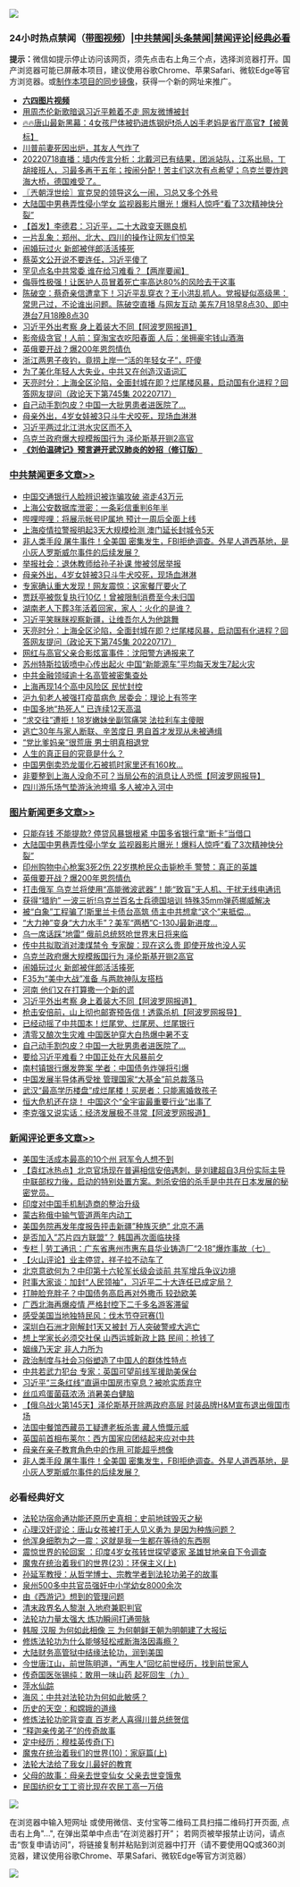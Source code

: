 ![](https://raw.githubusercontent.com/jsvpn/jsproxy/dev/64photo/fqnews-qr.jpg)

<div id="tt">
<h3>24小时热点禁闻（<a href="https://aaa.v2dns.tk/?QAjUl=BgRp5UNKRn&T5Vk=fPVH&Q59Ab=WxGE" target="_blank">带图视频</a>）|<a href="#%E4%B8%AD%E5%85%B1%E7%A6%81%E9%97%BB%E6%9B%B4%E5%A4%9A%E6%96%87%E7%AB%A0">中共禁闻</a>|<a href="#%E5%9B%BE%E7%89%87%E6%96%B0%E9%97%BB%E6%9B%B4%E5%A4%9A%E6%96%87%E7%AB%A0">头条禁闻</a>|<a href="#%E6%96%B0%E9%97%BB%E8%AF%84%E8%AE%BA%E6%9B%B4%E5%A4%9A%E6%96%87%E7%AB%A0">禁闻评论|<a href="#%E5%BF%85%E7%9C%8B%E7%BB%8F%E5%85%B8%E5%A5%BD%E6%96%87">经典必看</a></h3>
<div><b>提示：</b>微信如提示停止访问该网页，须先点击右上角三个点，选择浏览器打开。国产浏览器可能已屏蔽本项目，建议使用谷歌Chrome、苹果Safari、微软Edge等官方浏览器。或<a href="%E5%88%B6%E4%BD%9Cgit%E7%A6%81%E9%97%BB%E9%95%9C%E5%83%8F.md">制作本项目的同步镜像</a>，获得一个新的网址来推广。</div>
<ul>
<li><b><a href="http://d2.v2rss.gq/64.mp4" target="_blank">六四图片视频</a></b></li>
<li><a href="/cnnews/20220718/1759732.md">用周杰伦新歌暗讽习近平赖着不走 网友微博被封</a></li>
<li><a href="/bannedvideo/20220718/1759648.md">🔥🔥唐山最新黑幕：4女孩尸体被扔进炼钢炉❗杀人凶手老妈是省厅高官❓【被黄标】</a></li>
<li><a href="/cnnews/20220718/1759654.md">川普前妻死因出炉，其友人气炸了</a></li>
<li><a href="/bannedvideo/20220718/1759768.md">20220718直播：墙内传言分析：北戴河已有结果，团派站队，江系出局，丁胡接班人，习最多再干五年；按闹分配！苦主们这次有点希望；乌克兰要炸跨海大桥，德国难受了。</a></li>
<li><a href="/ssgc/20220718/1759739.md">〖兲朝浮世绘〗宣克炅的领导这么一闹，习总又多个外号</a></li>
<li><a href="/topimagenews/20220718/1759923.md">大陆国中男巷弄性侵小学女 监视器影片曝光！爆料人惊呼“看了3次精神快分裂”</a></li>
<li><a href="/comments/20220718/1759651.md">【首发】李德君：习近平，二十大政变天赐良机</a></li>
<li><a href="/cnnews/20220718/1759807.md">一片乱象：郑州、北大、四川的操作让网友们惊呆</a></li>
<li><a href="/topimagenews/20220718/1759764.md">闹婚玩过火 新郎被伴郎活活揍死</a></li>
<li><a href="/bannedvideo/20220718/1759934.md">蔡英文公开说不要连任，习近平傻了</a></li>
<li><a href="/bannedvideo/20220718/1759857.md">罕见点名中共常委 谁在给习难看？【两岸要闻】</a></li>
<li><a href="/cnnews/20220718/1759711.md">侮辱性极强！让医护人员冒着死亡率高达80%的风险去干这事</a></li>
<li><a href="/bannedvideo/20220718/1759873.md">陈破空：蔡奇亲信遭拿下！习近平乱穿衣？王小洪乱抓人。党报疑似高级黑：常思己过，不论谁出问题。陈破空直播 与网友互动 美东7月18早8点30、即中港台7月18晚8点30</a></li>
<li><a href="/topimagenews/20220718/1759759.md">习近平外出考察 身上着装大不同【阿波罗网报道】</a></li>
<li><a href="/cnnews/20220718/1759885.md">影帝级贪官！人前：穿淘宝衣吃阳春面 人后：坐拥豪宅钱山酒海</a></li>
<li><a href="/topimagenews/20220718/1759863.md">英俄要开战？爆200年恩怨情仇</a></li>
<li><a href="/cnnews/20220718/1759653.md">浙江两男子夜钓，竟捞上岸一“活的年轻女子”，吓傻</a></li>
<li><a href="/cnnews/20220718/1759818.md">为了美化年轻人大失业，中共又在创造汉语词汇</a></li>
<li><a href="/cbnews/20220718/1759703.md">天亮时分：上海全区沦陷，全面封城在即？烂尾楼风暴，启动国有化进程？回答网友提问（政论天下第745集 20220717）</a></li>
<li><a href="/topimagenews/20220718/1759650.md">自己动手割包皮？中国一大批男患者进医院了…</a></li>
<li><a href="/cbnews/20220718/1759794.md">母亲外出，4岁女娃被3只斗牛犬咬死，现场血淋淋</a></li>
<li><a href="/cnnews/20220718/1759838.md">习近平两过北江洪水灾区而不入</a></li>
<li><a href="/topimagenews/20220718/1759774.md">乌克兰政府爆大规模叛国行为 泽伦斯基开铡2高官</a></li>
<li><b><a href="/comments/20200207/1272816.md" target="_blank">《刘伯温碑记》预言避开武汉肺炎的妙招（修订版）</a></b></li>
</ul>
</div>

<div class="catlist">
<h3><a href="/cbnews/" target="_blank">中共禁闻</a><span><a href="/cbnews/" target="_blank" rel="nofollow">更多文章>></a></span></h3>
<ul>
<li><a href="/cbnews/20220719/1759990.md" target="_blank">中国交通银行人脸辨识被诈骗攻破 盗走43万元</a></li>
<li><a href="/cbnews/20220719/1759987.md" target="_blank">上海公安数据库泄密：一条彩信重判6年半</a></li>
<li><a href="/cbnews/20220718/1759924.md" target="_blank">哔哩哔哩：将展示帐号IP属地 预计一周后全面上线</a></li>
<li><a href="/cbnews/20220718/1759892.md" target="_blank">上海疫情拉警报明起3天大规模检测 澳门延长封城令5天</a></li>
<li><a href="/comments/20220718/1759884.md" target="_blank">非人类手段 屠牛事件！全美国 密集发生，FBI拒绝调查。外星人道西基地，是小灰人罗斯威尔事件的后续发展？</a></li>
<li><a href="/cbnews/20220718/1759801.md" target="_blank">举报社会：退休教师给孙子补课 惨被邻居举报</a></li>
<li><a href="/cbnews/20220718/1759794.md" target="_blank">母亲外出，4岁女娃被3只斗牛犬咬死，现场血淋淋</a></li>
<li><a href="/cbnews/20220718/1759793.md" target="_blank">专家确认重大发现！网友震惊：这家餐厅要火了</a></li>
<li><a href="/cbnews/20220718/1759783.md" target="_blank">贾跃亭被恢复执行10亿！曾被限制消费至今未归国</a></li>
<li><a href="/cbnews/20220718/1759775.md" target="_blank">湖南老人下葬3年活着回家，家人：火化的是谁？</a></li>
<li><a href="/cbnews/20220718/1759719.md" target="_blank">习近平笑眯眯视察新疆，让维吾尔人为他跳舞</a></li>
<li><a href="/cbnews/20220718/1759703.md" target="_blank">天亮时分：上海全区沦陷，全面封城在即？烂尾楼风暴，启动国有化进程？回答网友提问（政论天下第745集 20220717）</a></li>
<li><a href="/cbnews/20220718/1759610.md" target="_blank">网红与高官父亲合影炫富事件：沈阳警方通报来了</a></li>
<li><a href="/cbnews/20220718/1759580.md" target="_blank">苏州特斯拉钣喷中心传出起火 中国“新能源车”平均每天发生7起火灾</a></li>
<li><a href="/cbnews/20220717/1759565.md" target="_blank">中共金融领域逾十名高管被密集查处</a></li>
<li><a href="/cbnews/20220717/1759558.md" target="_blank">上海再现14个高中风险区 民忧封控</a></li>
<li><a href="/cbnews/20220717/1759551.md" target="_blank">沪九旬老人被强打疫苗病危 居委会：理论上有签字</a></li>
<li><a href="/cbnews/20220717/1759550.md" target="_blank">中国多地“热死人” 已连续12天高温</a></li>
<li><a href="/cbnews/20220717/1759547.md" target="_blank">“求交往”遭拒！18岁嫩妹坐副驾痛哭 法拉利车主傻眼</a></li>
<li><a href="/cbnews/20220717/1759546.md" target="_blank">逃亡30年与家人断联、辛苦度日 男自首才发现从未被通缉</a></li>
<li><a href="/cbnews/20220717/1759495.md" target="_blank">“党比爹妈亲”很荒唐 男士明真相退党</a></li>
<li><a href="/comments/20220717/1759493.md" target="_blank">人生的真正目的究竟是什么？</a></li>
<li><a href="/cbnews/20220717/1759506.md" target="_blank">中国男倒卖恐龙蛋化石被抓时家里还有160枚…</a></li>
<li><a href="/cbnews/20220717/1759442.md" target="_blank">非要整到上海人没命不可？当局公布的消息让人恐慌【阿波罗网报导】</a></li>
<li><a href="/cbnews/20220717/1759413.md" target="_blank">四川游乐场气垫游泳池垮塌 多人被冲入河中</a></li>

</ul>
</div>
<div class="catlist">
<h3><a href="/topimagenews/" target="_blank">图片新闻</a><span><a href="/topimagenews/" target="_blank" rel="nofollow">更多文章>></a></span></h3>
<ul>
<li><a href="/topimagenews/20220719/1759998.md" target="_blank">只能存钱 不能提款? 停贷风暴银根紧 中国多省银行拿“断卡”当借口</a></li>
<li><a href="/topimagenews/20220718/1759923.md" target="_blank">大陆国中男巷弄性侵小学女 监视器影片曝光！爆料人惊呼“看了3次精神快分裂”</a></li>
<li><a href="/topimagenews/20220718/1759918.md" target="_blank">印州购物中心枪案3死2伤 22岁携枪民众击毙枪手 警赞：真正的英雄</a></li>
<li><a href="/topimagenews/20220718/1759863.md" target="_blank">英俄要开战？爆200年恩怨情仇</a></li>
<li><a href="/topimagenews/20220718/1759862.md" target="_blank">打击俄军 乌克兰将使用“高能微波武器”！能“致盲”无人机、干扰无线电通讯</a></li>
<li><a href="/topimagenews/20220718/1759852.md" target="_blank">获得“猎豹” 一波三折!乌克兰百名士兵德国培训 特殊35mm弹药挪威解决</a></li>
<li><a href="/topimagenews/20220718/1759836.md" target="_blank">被“白象”工程骗了!斯里兰卡债台高筑 债主中共想拿“这个”来抵偿…</a></li>
<li><a href="/topimagenews/20220718/1759812.md" target="_blank">“大力神”变身“大力水手”？美军“两栖”C-130J最新进度…</a></li>
<li><a href="/topimagenews/20220718/1759811.md" target="_blank">乌一席话踩“地雷” 俄前总统怒呛世界末日将来临</a></li>
<li><a href="/topimagenews/20220718/1759800.md" target="_blank">传中共拟取消对澳煤禁令 专家酸：现在这么贵 即使开放也没人买</a></li>
<li><a href="/topimagenews/20220718/1759774.md" target="_blank">乌克兰政府爆大规模叛国行为 泽伦斯基开铡2高官</a></li>
<li><a href="/topimagenews/20220718/1759764.md" target="_blank">闹婚玩过火 新郎被伴郎活活揍死</a></li>
<li><a href="/topimagenews/20220718/1759761.md" target="_blank">F35为“美中大战”准备 与两款神队友搭档</a></li>
<li><a href="/topimagenews/20220718/1759760.md" target="_blank">河南 他们又在打算撒一个新的谎</a></li>
<li><a href="/topimagenews/20220718/1759759.md" target="_blank">习近平外出考察 身上着装大不同【阿波罗网报道】</a></li>
<li><a href="/topimagenews/20220718/1759758.md" target="_blank">枪击安倍前，山上彻也邮寄预告信！透露杀机【阿波罗网报导】</a></li>
<li><a href="/topimagenews/20220718/1759752.md" target="_blank">已经动摇了中共国本！烂尾党、烂尾房、烂尾银行</a></li>
<li><a href="/topimagenews/20220718/1759736.md" target="_blank">清零又酿次生灾难 中国医护穿大白热爆中暑不支</a></li>
<li><a href="/topimagenews/20220718/1759650.md" target="_blank">自己动手割包皮？中国一大批男患者进医院了…</a></li>
<li><a href="/topimagenews/20220718/1759609.md" target="_blank">要给习近平难看？中国正处在大风暴前夕</a></li>
<li><a href="/topimagenews/20220718/1759588.md" target="_blank">南村镇银行爆发弊案 学者：中国债务炸弹将引爆</a></li>
<li><a href="/topimagenews/20220717/1759568.md" target="_blank">中国发展半导体再受挫 管理国家“大基金”前总裁落马</a></li>
<li><a href="/topimagenews/20220717/1759541.md" target="_blank">武汉“最高学历楼盘”成烂尾楼！买房者：只能离婚救孩子</a></li>
<li><a href="/topimagenews/20220717/1759540.md" target="_blank">恒大危机还在烧！ 中国这个“全宇宙最重要行业”出事了</a></li>
<li><a href="/topimagenews/20220717/1759487.md" target="_blank">李克强又说实话：经济发展极不寻常【阿波罗网报道】</a></li>

</ul>
</div>
<div class="catlist">
<h3><a href="/comments/" target="_blank">新闻评论</a><span><a href="/comments/" target="_blank" rel="nofollow">更多文章>></a></span></h3>
<ul>
<li><a href="/comments/20220719/1760040.md" target="_blank">美国生活成本最高的10个州 冠军令人想不到</a></li>
<li><a href="/comments/20220719/1760035.md" target="_blank">【袁红冰热点】北京官场现在普遍相信安倍遇刺，是刘建超自3月份实际主导中联部权力後，启动的特别处置方案。刺杀安倍的杀手是中共在日本发展的秘密党员。</a></li>
<li><a href="/comments/20220719/1760028.md" target="_blank">印度对中国手机制造商的整治升级</a></li>
<li><a href="/comments/20220719/1760027.md" target="_blank">蒙古称俄中输气管道两年内动工</a></li>
<li><a href="/comments/20220719/1760026.md" target="_blank">美国务院再发年度报告抨击新疆&#8221;种族灭绝&#8221; 北京不满</a></li>
<li><a href="/comments/20220719/1760000.md" target="_blank">是否加入&#8221;芯片四方联盟&#8221;？ 韩国再次面临抉择</a></li>
<li><a href="/comments/20220719/1759985.md" target="_blank">专栏 | 劳工通讯：广东省惠州市惠东县华业铸造厂“2·18”爆炸事故（七）</a></li>
<li><a href="/comments/20220719/1759980.md" target="_blank">【火山评论】业主停贷，祥子拉不动车了</a></li>
<li><a href="/comments/20220718/1759973.md" target="_blank">北京意欲何为？中印第十六轮军长级会谈前 共军增兵争议边境</a></li>
<li><a href="/comments/20220718/1759972.md" target="_blank">时事大家谈：加封“人民领袖”，习近平二十大连任已成定局？</a></li>
<li><a href="/comments/20220718/1759971.md" target="_blank">打肿脸充胖子？中国债务高启再对外撒币 较劲欧美</a></li>
<li><a href="/comments/20220718/1759953.md" target="_blank">广西北海再爆疫情 严格封控下二千多名游客滞留</a></li>
<li><a href="/comments/20220718/1759952.md" target="_blank">感受美国当地独特民风：伐木节夺冠赛(1)</a></li>
<li><a href="/comments/20220718/1759932.md" target="_blank">深圳白石洲才刚解封1天又被封 万人突破警戒大逃亡</a></li>
<li><a href="/comments/20220718/1759931.md" target="_blank">想上学家长必须交社保 山西运城新政上路 民间：抢钱了</a></li>
<li><a href="/comments/20220718/1759930.md" target="_blank">姻缘乃天定 非人力所为</a></li>
<li><a href="/comments/20220718/1759927.md" target="_blank">政治制度与社会习俗塑造了中国人的群体性特点</a></li>
<li><a href="/comments/20220718/1759920.md" target="_blank">中共若武力犯台 专家：英国可望前线军援助美保台</a></li>
<li><a href="/comments/20220718/1759919.md" target="_blank">习近平“三条红线”直逼中国房市窒息？被呛实质弃守</a></li>
<li><a href="/comments/20220718/1759902.md" target="_blank">丝瓜鸡蛋菌菇浓汤 消暑美白健脑</a></li>
<li><a href="/comments/20220718/1759897.md" target="_blank">【俄乌战火第145天】泽伦斯基开除两政府高层 时装品牌H&#038;M宣布退出俄国市场</a></li>
<li><a href="/comments/20220718/1759896.md" target="_blank">法国中餐馆西藏员工疑遭老板杀害 藏人愤慨示威</a></li>
<li><a href="/comments/20220718/1759889.md" target="_blank">英国前首相布莱尔：西方国家应团结起来应对中共</a></li>
<li><a href="/comments/20220718/1759888.md" target="_blank">母亲在亲子教育角色中的作用 可能超乎想像</a></li>
<li><a href="/comments/20220718/1759884.md" target="_blank">非人类手段 屠牛事件！全美国 密集发生，FBI拒绝调查。外星人道西基地，是小灰人罗斯威尔事件的后续发展？</a></li>

</ul>
</div>

<div class="catlist">
<h3>必看经典好文</h3>
<ul>
<li><a href="/tculture/20121025/73069.md" target="_blank">法轮功宿命通功能还原历史真相：史前地球毁灭之秘</a></li>
<li><a href="/comments/20220614/1745276.md" target="_blank">心理汉奸谬论：唐山女孩被打无人见义勇为 是因为种族问题？</a></li>
<li><a href="/topimagenews/20210219/1489990.md" target="_blank">他浑身细胞为之一震：这就是我一生都在等待的东西啊</a></li>
<li><a href="/comments/20210307/1499941.md" target="_blank">震惊世界的轮回案 ：印度4岁女孩转世探望婆家 圣雄甘地亲自下令调查</a></li>
<li><a href="/ssgc/20180904/993719.md" target="_blank">魔鬼在统治着我们的世界(23)：环保主义(上)</a></li>
<li><a href="/comments/20210629/1576797.md" target="_blank">孙延军教授：从哲学博士、宗教学者到法轮功弟子的故事</a></li>
<li><a href="/comments/20200704/783272.md" target="_blank">泉州500多中共官员强奸中小学幼女8000余次</a></li>
<li><a href="/cbnews/20211017/1639767.md" target="_blank">由《西游记》想到的管理问题</a></li>
<li><a href="/ccpdope/20220508/1730036.md" target="_blank">清末政界名人黎澍 入地府兼职判官</a></li>
<li><a href="/cbnews/20200816/1381005.md" target="_blank">法轮功力量太强大 炼功瞬间打通带脉</a></li>
<li><a href="/bannedvideo/20220328/1710971.md" target="_blank">韩服 汉服 为何如此相像 三 为何朝鲜王朝为明朝建了大报坛</a></li>
<li><a href="/cbnews/20220601/1740227.md" target="_blank">修炼法轮功为什么能够轻松戒断海洛因毒瘾？</a></li>
<li><a href="/cbnews/20220713/1757692.md" target="_blank">大陆财务高管狱中结缘法轮功，润到美国</a></li>
<li><a href="/funmedia/20210321/1509617.md" target="_blank">今世唐江山，前世陈明道，“再生人”回忆前世经历，找到前世家人</a></li>
<li><a href="/comments/20220214/1691990.md" target="_blank">传奇国医张锡纯：敢用一味山药 起死回生（九）</a></li>
<li><a href="/cbnews/20210809/1603030.md" target="_blank">萍水仙踪</a></li>
<li><a href="/comments/20191218/1228234.md" target="_blank">海风：中共对法轮功为何如此敏感？</a></li>
<li><a href="/cbnews/20190219/1083302.md" target="_blank">历史的天空：和嫦娥的道缘</a></li>
<li><a href="/comments/20210720/1502969.md" target="_blank">修炼法轮功驼背变直 百岁老人喜得川普总统贺信</a></li>
<li><a href="/tculture/20121214/86862.md" target="_blank">“释迦亲传弟子”的传奇故事</a></li>
<li><a href="/tculture/xiulian/20151108/468739.md" target="_blank">定中经历：穆桂英传奇(下)</a></li>
<li><a href="/topimagenews/20180529/950153.md" target="_blank">魔鬼在统治着我们的世界(10)：家庭篇(上)</a></li>
<li><a href="/cbnews/20200516/1329218.md" target="_blank">法轮大法给了我女儿最好的教育</a></li>
<li><a href="/cbnews/20210507/1541162.md" target="_blank">父母的故事：母亲去世变仙女 父亲去世变饿鬼</a></li>
<li><a href="/lifebaike/20200515/1328783.md" target="_blank">民国纺织女工工资比现在农民工高一万倍</a></li>

</ul>
</div>

![](https://raw.githubusercontent.com/jsvpn/jsproxy/dev/64photo/fqnews-qr.jpg)

在浏览器中输入短网址 或使用微信、支付宝等二维码工具扫描二维码打开页面, 点击右上角"...", 在弹出菜单中点击“在浏览器打开”； 若网页被举报禁止访问，请点击“恢复申请访问”，将链接复制并粘贴到浏览器中打开（请不要使用QQ或360浏览器，建议使用谷歌Chrome、苹果Safari、微软Edge等官方浏览器）

![](https://raw.githubusercontent.com/jsvpn/jsproxy/dev/64photo/wx.jpg)